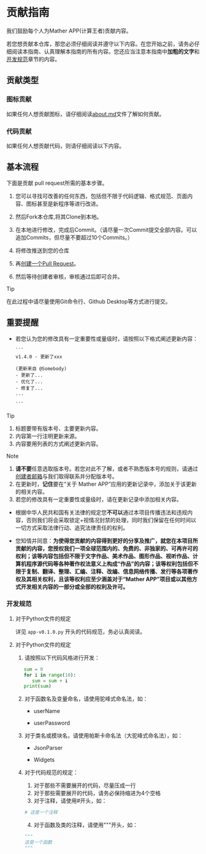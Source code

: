 # 贡献指南
我们鼓励每个人为Mather APP(计算王者)贡献内容。

若您想贡献本仓库，那您必须仔细阅读并遵守以下内容。在您开始之前，请务必仔细阅读本指南、认真理解本指南的所有内容。您还应当注意本指南中**加粗的文字**和[开发规范](#开发规范)章节的内容。

## 贡献类型

### 图标贡献
如果任何人想贡献图标，请仔细阅读[about.md](./about.md)文件了解如何贡献。

### 代码贡献
如果任何人想贡献代码，则请仔细阅读以下内容。

## 基本流程

下面是贡献 pull request所需的基本步骤。

1. 您可以寻找可改善的任何东西，包括但不限于代码逻辑、格式规范、页面内容、图标甚至是新程序等进行改进。

2. 然后Fork本仓库,将其Clone到本地。

3. 在本地进行修改，完成后Commit。（请尽量一次Commit提交全部内容。可以追加Commits，但尽量不要超过10个Commits。）

4. 将修改推送到您的仓库

5. 再[创建一个Pull Request](https://github.com/tjy-gitnub/win12/pulls)。

6. 然后等待创建者审核，审核通过后即可合并。

> [!TIP]
> 在此过程中请尽量使用Git命令行、Github Desktop等方式进行提交。

## 重要提醒
* 若您认为您的修改具有一定重要性或量级时，请按照以下格式阐述更新内容：

      ```
      v1.4.0 - 更新了xxx

      (更新来自 @Somebody)
      - 更新了...
      - 优化了...
      - 修复了...
      ...

      ```

>[!TIP]
>  1. 标题要带有版本号、主要更新内容。
>  2. 内容第一行注明更新来源。
>  3. 内容要用列表的方式阐述更新内容。

>[!NOTE]
>  1. **请不要**任意选取版本号。若您对此不了解，或者不熟悉版本号的规则，请通过[创建者邮箱](www.jiang090322@outlook.com)与我们取得联系并分配版本号。
>  2. 在更新时，**记住**要在“关于 Mather APP”应用的更新记录中，添加关于该更新的相关内容。
>  3. 若您的修改具有一定重要性或量级时，请在更新记录中添加相关内容。

* 根据中华人民共和国有关法律的规定您**不可以**通过本项目传播违法和违规内容，否则我们将会采取锁定+视情况封禁的处理，同时我们保留在任何时间以一切方式采取法律行动、追究法律责任的权利。

* 您知情并同意：**为使得您贡献的内容得到更好的分享及推广，就您在本项目所贡献的内容，您授权我们一项全球范围内的、免费的、非独家的、可再许可的权利；该等内容包括但不限于文字作品、美术作品、图形作品、视听作品、计算机程序源代码等各种著作权法意义上构成“作品”的内容；该等权利包括但不限于复制、翻译、整理、汇编、注释、改编、信息网络传播、发行等各项著作权及其相关权利，且该等权利应至少涵盖对于“Mather APP”项目或以其他方式开发相关内容的一部分或全部的权利及许可。**

### 开发规范

1. 对于Python文件的规定

   详见 `app-v0.1.0.py` 开头的代码规范，务必认真阅读。

2. 对于Python文件的规定

   1. 请按照以下代码风格进行开发：

   ```python
      sum = 0
      for i in range(10):
         sum = sum + i
      print(sum)
   ```

   2. 对于函数名及变量命名，请使用驼峰式命名法，如：

      - userName

      - userPassword

   3. 对于类名或模块名，请使用帕斯卡命名法（大驼峰式命名法），如：

      - JsonParser

      - Widgets

   4. 对于代码规范的规定：

      1. 对于那些不需要展开的代码，尽量压成一行
      2. 对于那些需要展开的代码，请务必保持缩进为4个空格
      3. 对于注释，请使用#开头，如：
      ```python
      # 这是一个注释
      ```
      4. 对于函数及类的注释，请使用"""开头，如：
      ```python
      """
      这是一个函数
      """
      ```